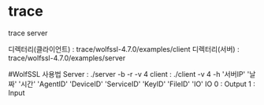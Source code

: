 # trace
trace server

디렉터리(클라이언트) :  trace/wolfssl-4.7.0/examples/client
디렉터리(서버) :  trace/wolfssl-4.7.0/examples/server


#WolfSSL 사용법
Server : ./server -b -r -v 4
client : ./client -v 4 -h '서버IP' '날짜' '시간' 'AgentID' 'DeviceID' 'ServiceID' 'KeyID' 'FileID' 'IO'
  IO
     0 : Output
     1 : Input
